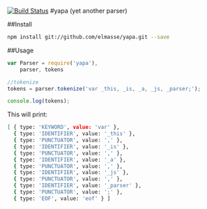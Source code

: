 [![Build Status](https://travis-ci.org/elmasse/yapa.png?branch=master)](https://travis-ci.org/elmasse/yapa)
#yapa (yet another parser)

##Install

````bash
npm install git://github.com/elmasse/yapa.git --save
````

##Usage

````js
var Parser = require('yapa'),
    parser, tokens

//tokenize
tokens = parser.tokenize('var _this, _is, _a, _js, _parser;');

console.log(tokens);
````

This will print:

````bash
[ { type: 'KEYWORD', value: 'var' },
  { type: 'IDENTIFIER', value: '_this' },
  { type: 'PUNCTUATOR', value: ',' },
  { type: 'IDENTIFIER', value: '_is' },
  { type: 'PUNCTUATOR', value: ',' },
  { type: 'IDENTIFIER', value: '_a' },
  { type: 'PUNCTUATOR', value: ',' },
  { type: 'IDENTIFIER', value: '_js' },
  { type: 'PUNCTUATOR', value: ',' },
  { type: 'IDENTIFIER', value: '_parser' },
  { type: 'PUNCTUATOR', value: ';' },
  { type: 'EOF', value: 'eof' } ] 

````

